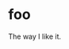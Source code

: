 foo
===============================================================================

The way I like it.
